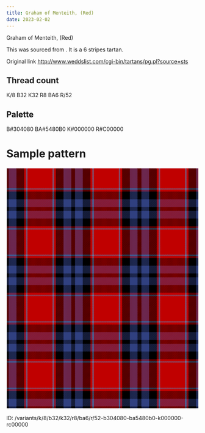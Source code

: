 ```yaml
---
title: Graham of Menteith, (Red)
date: 2023-02-02
---
```

Graham of Menteith, (Red)

This was sourced from <no value>.  It is a 6 stripes tartan.

Original link http://www.weddslist.com/cgi-bin/tartans/pg.pl?source=sts

## Thread count
K/8 B32 K32 R8 BA6 R/52

## Palette
B#304080 BA#5480B0 K#000000 R#C00000

# Sample pattern

![Tartan detail](tartan.png "K/8 B32 K32 R8 BA6 R/52 tartan")

ID: /variants/k/8/b32/k32/r8/ba6/r/52-b304080-ba5480b0-k000000-rc00000